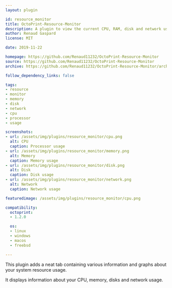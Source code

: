 ```yaml
---
layout: plugin

id: resource_monitor
title: OctoPrint-Resource-Monitor
description: A plugin to view the current CPU, RAM, disk and network usage on your system
author: Renaud Gaspard
license: MIT

date: 2019-11-22

homepage: https://github.com/Renaud11232/OctoPrint-Resource-Monitor
source: https://github.com/Renaud11232/OctoPrint-Resource-Monitor
archive: https://github.com/Renaud11232/OctoPrint-Resource-Monitor/archive/master.zip

follow_dependency_links: false

tags:
- resource
- monitor
- memory
- disk
- network
- cpu
- processor
- usage

screenshots:
- url: /assets/img/plugins/resource_monitor/cpu.png
  alt: CPU
  caption: Processor usage
- url: /assets/img/plugins/resource_monitor/memory.png
  alt: Memory
  caption: Memory usage
- url: /assets/img/plugins/resource_monitor/disk.png
  alt: Disk
  caption: Disk usage
- url: /assets/img/plugins/resource_monitor/network.png
  alt: Network
  caption: Network usage

featuredimage: /assets/img/plugins/resource_monitor/cpu.png

compatibility:
  octoprint:
  - 1.2.0

  os:
  - linux
  - windows
  - macos
  - freebsd

---
```


This plugin adds a neat tab containing various information and graphs about your system resource usage.

It displays information about your CPU, memory, disks and network usage.

